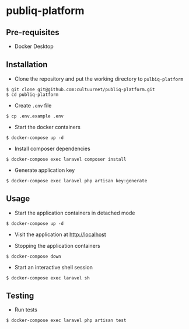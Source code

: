 # publiq-platform

## Pre-requisites
- Docker Desktop

## Installation

- Clone the repository and put the working directory to `pulbiq-platform`
```
$ git clone git@github.com:cultuurnet/publiq-platform.git
$ cd publiq-platform
```

- Create `.env` file
```
$ cp .env.example .env
```

- Start the docker containers
```
$ docker-compose up -d
```

- Install composer dependencies
```
$ docker-compose exec laravel composer install
```

- Generate application key
```
$ docker-compose exec laravel php artisan key:generate
```

## Usage

- Start the application containers in detached mode
```
$ docker-compose up -d
```

- Visit the application at [http://localhost](http://localhost)

- Stopping the application containers
```
$ docker-compose down
```

- Start an interactive shell session
```
$ docker-compose exec laravel sh
```

## Testing

- Run tests
```
$ docker-compose exec laravel php artisan test
```
